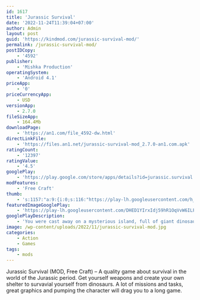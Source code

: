 ```yaml
---
id: 1617
title: 'Jurassic Survival'
date: '2022-11-24T11:39:04+07:00'
author: Admin
layout: post
guid: 'https://kindmod.com/jurassic-survival-mod/'
permalink: /jurassic-survival-mod/
postIDCopy:
    - '4592'
publisher:
    - 'Mishka Production'
operatingSystem:
    - 'Android 4.1'
priceApp:
    - '0'
priceCurrencyApp:
    - USD
versionApp:
    - 2.7.0
fileSizeApp:
    - 164.4Mb
downloadPage:
    - 'https://an1.com/file_4592-dw.html'
directLinkFile:
    - 'https://files.an1.net/jurassic-survival-mod_2.7.0-an1.com.apk'
ratingCount:
    - '12397'
ratingValue:
    - '4.5'
googlePlay:
    - 'https://play.google.com/store/apps/details?id=jurassic.survival.craft.z'
modFeatures:
    - 'Free Craft'
thumb:
    - 's:1157:"a:9:{i:0;s:116:"https://play-lh.googleusercontent.com/h_MIhg8g8wqE1jxwE7lMKK_w1oQPyr5zj9AW4993H7EyXKys-AKxENX1QZKWsp3pZb2u=w526-h296";i:1;s:114:"https://play-lh.googleusercontent.com/wNOG0Zf1mTGuG4NSgQu-sw40RYRbFSLzW0_PdNqVW12xaIKGwbgY8o92hNOdFmVT0A=w526-h296";i:2;s:116:"https://play-lh.googleusercontent.com/bp5QBnPuyu0xPv0RVIE6d3BKPtebAE1W6yRmuxPMR3tqw0z5kIRS3lGeVboTKosjt9uL=w526-h296";i:3;s:114:"https://play-lh.googleusercontent.com/1kkDV8SyQ6z45jHdnU3KJiTLfr9E0Ijc3k9rGKOgrdVxUu1xKvBxFkBGSvYRAf2BZQ=w526-h296";i:4;s:114:"https://play-lh.googleusercontent.com/D3QO4sizc0HeG6GOgecfRLzJMK-mR7IDFcPWTzBKnrebBgnCNOG7DrsEg87UJ9SPjw=w526-h296";i:5;s:116:"https://play-lh.googleusercontent.com/DyXGYtLa5xNW5H0wt0dB_wMWWxBx0CnLkDxLi785IzRZYNHYwjdk3nrZSXwLrfCQvrMD=w526-h296";i:6;s:115:"https://play-lh.googleusercontent.com/jqel6iL4ld9yPMbMcM1wvwImGLN8r-L_LhkBaqlFK-v6-_64vn4ASewetot66_8fesI=w526-h296";i:7;s:114:"https://play-lh.googleusercontent.com/2b1r-iYV8PpofB-6xwGq58xOkgJ2NurTJxZ1zvvMxr2htmunzPsELt2-9enfK1MgbA=w526-h296";i:8;s:115:"https://play-lh.googleusercontent.com/xP2BE9djEGo4pR0P5tCRhVgW3NsZYemBa0FRh2cVRpTAJ5Z_FLfhChsywRJrvz2SGFo=w526-h296";}";'
featuredImageGooglePlay:
    - 'https://play-lh.googleusercontent.com/DHED1YIrxIdj59hR1OqVvW6ILF734bYwtUNjEeuqZycTmSu8KIlbV-2AcXLH3kImtEQ'
googlePlayDescription:
    - 'You were cast away on a mysterious island, full of giant dinosaurs. Dying of hunger and cold, you have to hunt, collect resources, craft things and build a shelter. You need to do your best to survive among hungry giant dinosaurs inhabiting the island. Team up with other players or take everything they have! Do whatever you want, but remember - the most important thing is to survive.In any situation, remember:.> DINOSAURS can be TAMED.'
image: /wp-content/uploads/2022/11/jurassic-survival-mod.jpg
categories:
    - Action
    - Games
tags:
    - mods
---
```


Jurassic Survival (MOD, Free Craft) – A quality game about survival in the world of the Jurassic period. Get yourself weapons and create your own shelter to survavial yourself from dinosaurs. A lot of missions and tasks, great graphics and pumping the character will drag you to a long game.